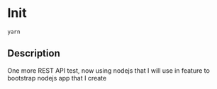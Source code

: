 # Init

```
yarn
```

## Description

One more REST API test, now using nodejs that I will use in feature to bootstrap nodejs app that I create
